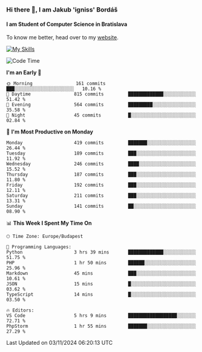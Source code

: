 ### Hi there 👋, I am Jakub 'igniss' Bordáš

#### I am Student of Computer Science in Bratislava
To know me better, head over to my [website](https://bordas.sk).

[![My Skills](https://skillicons.dev/icons?i=js,html,css,figma,svelte,java,kotlin,python,postgresql,typescript,nest,nodejs)](https://bordas.sk)


<!--START_SECTION:waka-->
![Code Time](http://img.shields.io/badge/Code%20Time-1%2C558%20hrs%2027%20mins-blue)

**I'm an Early 🐤** 

```text
🌞 Morning                161 commits         ███░░░░░░░░░░░░░░░░░░░░░░   10.16 % 
🌆 Daytime                815 commits         █████████████░░░░░░░░░░░░   51.42 % 
🌃 Evening                564 commits         █████████░░░░░░░░░░░░░░░░   35.58 % 
🌙 Night                  45 commits          █░░░░░░░░░░░░░░░░░░░░░░░░   02.84 % 
```
📅 **I'm Most Productive on Monday** 

```text
Monday                   419 commits         ███████░░░░░░░░░░░░░░░░░░   26.44 % 
Tuesday                  189 commits         ███░░░░░░░░░░░░░░░░░░░░░░   11.92 % 
Wednesday                246 commits         ████░░░░░░░░░░░░░░░░░░░░░   15.52 % 
Thursday                 187 commits         ███░░░░░░░░░░░░░░░░░░░░░░   11.80 % 
Friday                   192 commits         ███░░░░░░░░░░░░░░░░░░░░░░   12.11 % 
Saturday                 211 commits         ███░░░░░░░░░░░░░░░░░░░░░░   13.31 % 
Sunday                   141 commits         ██░░░░░░░░░░░░░░░░░░░░░░░   08.90 % 
```


📊 **This Week I Spent My Time On** 

```text
🕑︎ Time Zone: Europe/Budapest

💬 Programming Languages: 
Python                   3 hrs 39 mins       █████████████░░░░░░░░░░░░   51.75 % 
PHP                      1 hr 50 mins        ██████░░░░░░░░░░░░░░░░░░░   25.96 % 
Markdown                 45 mins             ███░░░░░░░░░░░░░░░░░░░░░░   10.61 % 
JSON                     15 mins             █░░░░░░░░░░░░░░░░░░░░░░░░   03.62 % 
TypeScript               14 mins             █░░░░░░░░░░░░░░░░░░░░░░░░   03.50 % 

🔥 Editors: 
VS Code                  5 hrs 9 mins        ██████████████████░░░░░░░   72.71 % 
PhpStorm                 1 hr 55 mins        ███████░░░░░░░░░░░░░░░░░░   27.29 % 
```


 Last Updated on 03/11/2024 06:20:13 UTC
<!--END_SECTION:waka-->
